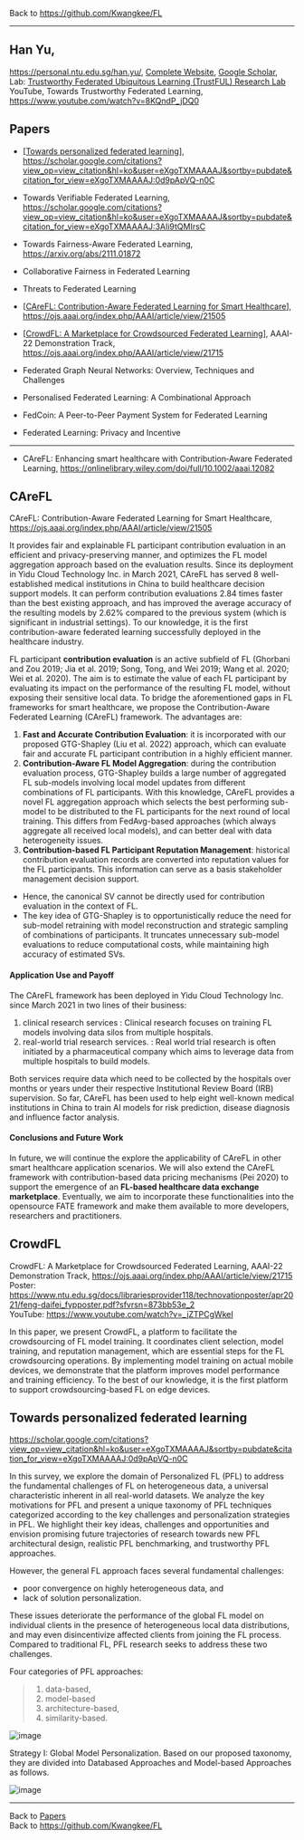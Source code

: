 Back to https://github.com/Kwangkee/FL
***

## Han Yu,  
https://personal.ntu.edu.sg/han.yu/, [Complete Website](https://sites.google.com/site/hanyushomepage/home), [Google Scholar](https://scholar.google.com.sg/citations?user=eXgoTXMAAAAJ&hl=en),  
Lab: [Trustworthy Federated Ubiquitous Learning (TrustFUL) Research Lab](https://trustful.federated-learning.org/)  
YouTube, Towards Trustworthy Federated Learning, https://www.youtube.com/watch?v=8KQndP_jDQ0   

## Papers 
- [[Towards personalized federated learning](#towards-personalized-federated-learning)], https://scholar.google.com/citations?view_op=view_citation&hl=ko&user=eXgoTXMAAAAJ&sortby=pubdate&citation_for_view=eXgoTXMAAAAJ:0d9pApVQ-n0C
- Towards Verifiable Federated Learning, https://scholar.google.com/citations?view_op=view_citation&hl=ko&user=eXgoTXMAAAAJ&sortby=pubdate&citation_for_view=eXgoTXMAAAAJ:3AIi9tQMIrsC
- Towards Fairness-Aware Federated Learning, https://arxiv.org/abs/2111.01872
- Collaborative Fairness in Federated Learning
- Threats to Federated Learning

- [[CAreFL: Contribution-Aware Federated Learning for Smart Healthcare](https://github.com/Kwangkee/FL/blob/main/FL@Nanyang.md#carefl)], https://ojs.aaai.org/index.php/AAAI/article/view/21505
- [[CrowdFL: A Marketplace for Crowdsourced Federated Learning](https://github.com/Kwangkee/FL/blob/main/FL@Nanyang.md#crowdfl)], AAAI-22 Demonstration Track, https://ojs.aaai.org/index.php/AAAI/article/view/21715   
- Federated Graph Neural Networks: Overview, Techniques and Challenges
- Personalised Federated Learning: A Combinational Approach
- FedCoin: A Peer-to-Peer Payment System for Federated Learning
- Federated Learning: Privacy and Incentive

***

-	CAreFL: Enhancing smart healthcare with Contribution‐Aware Federated Learning, https://onlinelibrary.wiley.com/doi/full/10.1002/aaai.12082


## CAreFL
CAreFL: Contribution-Aware Federated Learning for Smart Healthcare, https://ojs.aaai.org/index.php/AAAI/article/view/21505

It provides fair and explainable FL participant contribution evaluation in an efficient and privacy-preserving manner, and optimizes the FL model aggregation approach based on the evaluation results. Since its deployment in Yidu Cloud Technology Inc. in March 2021, CAreFL has served 8 well-established medical institutions in China to build healthcare decision support models. It can perform contribution evaluations 2.84 times faster than the best existing approach, and has improved the average accuracy of the resulting models by 2.62% compared to the previous system (which is significant in industrial settings). To our knowledge, it is the first contribution-aware federated learning successfully deployed in the healthcare industry.

FL participant **contribution evaluation** is an active subfield of FL (Ghorbani and Zou 2019; Jia et al. 2019; Song, Tong, and Wei 2019; Wang et al. 2020; Wei et al. 2020). The aim is to estimate the value of each FL participant by evaluating its impact on the performance of the resulting FL model, without exposing their sensitive local data. To bridge the aforementioned gaps in FL frameworks for smart healthcare, we propose the Contribution-Aware Federated Learning (CAreFL) framework. The advantages are:
1. **Fast and Accurate Contribution Evaluation**: it is incorporated with our proposed GTG-Shapley (Liu et al. 2022) approach, which can evaluate fair and accurate FL participant contribution in a highly efficient manner.
2. **Contribution-Aware FL Model Aggregation**: during the contribution evaluation process, GTG-Shapley builds a large number of aggregated FL sub-models involving local model updates from different combinations of FL participants. With this knowledge, CAreFL provides a novel FL aggregation approach which selects the best performing sub-model to be distributed to the FL participants for the next round of local training. This differs from FedAvg-based approaches (which always aggregate all received local models), and can better deal with data heterogeneity issues.
3. **Contribution-based FL Participant Reputation Management**: historical contribution evaluation records are converted into reputation values for the FL participants. This information can serve as a basis stakeholder management decision support.


- Hence, the canonical SV cannot be directly used for contribution evaluation in the context of FL.  
- The key idea of GTG-Shapley is to opportunistically reduce the need for sub-model retraining with model reconstruction and strategic sampling of combinations of participants. It truncates unnecessary sub-model evaluations to reduce computational costs, while maintaining high accuracy of estimated SVs.  

#### Application Use and Payoff
The CAreFL framework has been deployed in Yidu Cloud Technology Inc. since March 2021 in two lines of their business: 
1) clinical research services : Clinical research focuses on training FL models involving data silos from multiple hospitals. 
2) real-world trial research services. : Real world trial research is often initiated by a pharmaceutical company which aims to leverage data from multiple hospitals to build models.  

Both services require data which need to be collected by the hospitals over months or years under their respective Institutional Review Board (IRB) supervision. So far, CAreFL has been used to help eight well-known medical institutions in China to train AI models for risk prediction, disease diagnosis and influence factor analysis.

#### Conclusions and Future Work
In future, we will continue the explore the applicability of CAreFL in other smart healthcare application scenarios. We will also extend the CAreFL framework with contribution-based data pricing mechanisms (Pei 2020) to support the emergence of an **FL-based healthcare data exchange marketplace**. Eventually, we aim to incorporate these functionalities into the opensource FATE framework and make them available to more developers, researchers and practitioners.

## CrowdFL
CrowdFL: A Marketplace for Crowdsourced Federated Learning, AAAI-22 Demonstration Track, https://ojs.aaai.org/index.php/AAAI/article/view/21715   
Poster: https://www.ntu.edu.sg/docs/librariesprovider118/technovationposter/apr2021/feng-daifei_fypposter.pdf?sfvrsn=873bb53e_2  
YouTube: https://www.youtube.com/watch?v=_jZTPCgWkeI  

In this paper, we present CrowdFL, a platform to facilitate the crowdsourcing of FL model training. It coordinates client selection, model training, and reputation management, which are essential steps for the FL crowdsourcing operations. By implementing model training on actual mobile devices, we demonstrate that the platform improves model performance and training efficiency. To the best of our knowledge, it is the first platform to support crowdsourcing-based FL on edge devices.


## Towards personalized federated learning    
https://scholar.google.com/citations?view_op=view_citation&hl=ko&user=eXgoTXMAAAAJ&sortby=pubdate&citation_for_view=eXgoTXMAAAAJ:0d9pApVQ-n0C

In this survey, we explore the domain of Personalized FL (PFL) to address the fundamental challenges of FL on heterogeneous data, a universal characteristic inherent in all real-world datasets. We analyze the key motivations for PFL and present a unique taxonomy of PFL techniques categorized according to the key challenges and personalization strategies in PFL. We highlight their key ideas, challenges and opportunities and envision promising future trajectories of research towards new PFL architectural design, realistic PFL benchmarking, and trustworthy PFL approaches.

However, the general FL approach faces several fundamental challenges: 
- poor convergence on highly heterogeneous data, and 
- lack of solution personalization.  

These issues deteriorate the performance of the global FL model on individual clients in the presence of heterogeneous local data distributions, and may even disincentivize affected clients from joining the FL process. Compared to traditional FL, PFL research seeks to address these two challenges.

Four categories of PFL approaches: 
>1) data-based, 
>2) model-based 
>3) architecture-based, 
>4) similarity-based.

![image](https://user-images.githubusercontent.com/109835677/182019639-2d17287e-0c6f-4c44-b8d3-e9747fc6b66b.png)

Strategy I: Global Model Personalization. Based on our proposed taxonomy, they are divided into Databased Approaches and Model-based Approaches as follows.

![image](https://user-images.githubusercontent.com/109835677/182019596-fcdc5743-3d74-4d7c-947e-8d58e82de872.png)


***
Back to [Papers](#papers)  
Back to https://github.com/Kwangkee/FL

